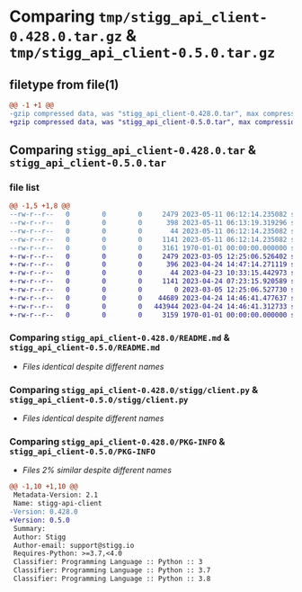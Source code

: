 # Comparing `tmp/stigg_api_client-0.428.0.tar.gz` & `tmp/stigg_api_client-0.5.0.tar.gz`

## filetype from file(1)

```diff
@@ -1 +1 @@
-gzip compressed data, was "stigg_api_client-0.428.0.tar", max compression
+gzip compressed data, was "stigg_api_client-0.5.0.tar", max compression
```

## Comparing `stigg_api_client-0.428.0.tar` & `stigg_api_client-0.5.0.tar`

### file list

```diff
@@ -1,5 +1,8 @@
--rw-r--r--   0        0        0     2479 2023-05-11 06:12:14.235082 stigg_api_client-0.428.0/README.md
--rw-r--r--   0        0        0      398 2023-05-11 06:13:19.319296 stigg_api_client-0.428.0/pyproject.toml
--rw-r--r--   0        0        0       44 2023-05-11 06:12:14.235082 stigg_api_client-0.428.0/stigg/__init__.py
--rw-r--r--   0        0        0     1141 2023-05-11 06:12:14.235082 stigg_api_client-0.428.0/stigg/client.py
--rw-r--r--   0        0        0     3161 1970-01-01 00:00:00.000000 stigg_api_client-0.428.0/PKG-INFO
+-rw-r--r--   0        0        0     2479 2023-03-05 12:25:06.526402 stigg_api_client-0.5.0/README.md
+-rw-r--r--   0        0        0      396 2023-04-24 14:47:14.271119 stigg_api_client-0.5.0/pyproject.toml
+-rw-r--r--   0        0        0       44 2023-04-23 10:33:15.442973 stigg_api_client-0.5.0/stigg/__init__.py
+-rw-r--r--   0        0        0     1141 2023-04-24 07:23:15.920589 stigg_api_client-0.5.0/stigg/client.py
+-rw-r--r--   0        0        0        0 2023-03-05 12:25:06.527730 stigg_api_client-0.5.0/stigg/generated/__init__.py
+-rw-r--r--   0        0        0    44689 2023-04-24 14:46:41.477637 stigg_api_client-0.5.0/stigg/generated/operations.py
+-rw-r--r--   0        0        0   443944 2023-04-24 14:46:41.312733 stigg_api_client-0.5.0/stigg/generated/schema.py
+-rw-r--r--   0        0        0     3159 1970-01-01 00:00:00.000000 stigg_api_client-0.5.0/PKG-INFO
```

### Comparing `stigg_api_client-0.428.0/README.md` & `stigg_api_client-0.5.0/README.md`

 * *Files identical despite different names*

### Comparing `stigg_api_client-0.428.0/stigg/client.py` & `stigg_api_client-0.5.0/stigg/client.py`

 * *Files identical despite different names*

### Comparing `stigg_api_client-0.428.0/PKG-INFO` & `stigg_api_client-0.5.0/PKG-INFO`

 * *Files 2% similar despite different names*

```diff
@@ -1,10 +1,10 @@
 Metadata-Version: 2.1
 Name: stigg-api-client
-Version: 0.428.0
+Version: 0.5.0
 Summary: 
 Author: Stigg
 Author-email: support@stigg.io
 Requires-Python: >=3.7,<4.0
 Classifier: Programming Language :: Python :: 3
 Classifier: Programming Language :: Python :: 3.7
 Classifier: Programming Language :: Python :: 3.8
```

